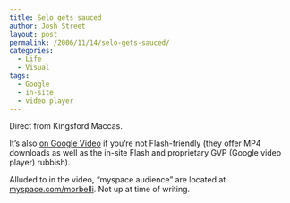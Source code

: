 ```yaml
---
title: Selo gets sauced
author: Josh Street
layout: post
permalink: /2006/11/14/selo-gets-sauced/
categories:
  - Life
  - Visual
tags:
  - Google
  - in-site
  - video player
---
```

Direct from Kingsford Maccas.

<flv href="http://joahua.com/blog/wp-content/2006/11/selo-sauce.flv" autostart="true" />

It&#8217;s also [on Google Video][1] if you&#8217;re not Flash-friendly (they offer MP4 downloads as well as the in-site Flash and proprietary GVP (Google video player) rubbish).

Alluded to in the video, &#8220;myspace audience&#8221; are located at [myspace.com/morbelli][2]. Not up at time of writing.

 [1]: http://video.google.com.au/videoplay?docid=-2239497529282258510
 [2]: http://myspace.com/morbelli